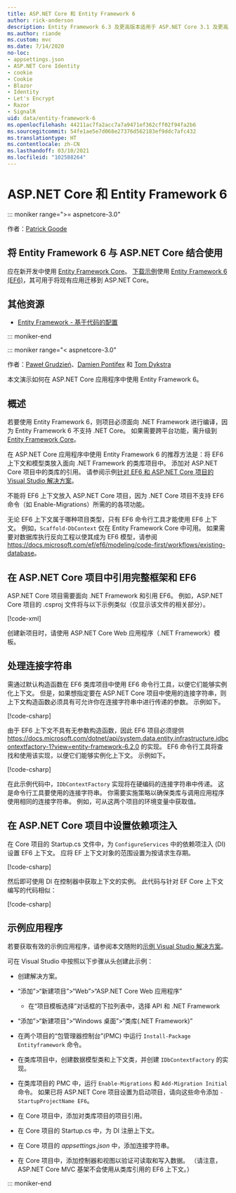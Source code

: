 ```yaml
---
title: ASP.NET Core 和 Entity Framework 6
author: rick-anderson
description: Entity Framework 6.3 及更高版本适用于 ASP.NET Core 3.1 及更高版本。
ms.author: riande
ms.custom: mvc
ms.date: 7/14/2020
no-loc:
- appsettings.json
- ASP.NET Core Identity
- cookie
- Cookie
- Blazor
- Identity
- Let's Encrypt
- Razor
- SignalR
uid: data/entity-framework-6
ms.openlocfilehash: 44211ac7fa2acc7a7a9471ef362cff02f94fa2b6
ms.sourcegitcommit: 54fe1ae5e7d068e27376d562183ef9ddc7afc432
ms.translationtype: HT
ms.contentlocale: zh-CN
ms.lasthandoff: 03/10/2021
ms.locfileid: "102588264"
---
```

# <a name="aspnet-core-and-entity-framework-6"></a>ASP.NET Core 和 Entity Framework 6
::: moniker range=">= aspnetcore-3.0"

作者：[Patrick Goode](https://github.com/attrib75)

## <a name="using-entity-framework-6-with-aspnet-core"></a>将 Entity Framework 6 与 ASP.NET Core 结合使用

应在新开发中使用 [Entity Framework Core](/ef/)。 [下载示例](https://github.com/dotnet/AspNetCore.Docs/tree/main/aspnetcore/data/entity-framework-6/3.xsample)使用 [Entity Framework 6 (EF6)](/ef/ef6)，其可用于将现有应用迁移到 ASP.NET Core。

## <a name="additional-resources"></a>其他资源

* [Entity Framework - 基于代码的配置](/ef/ef6/fundamentals/configuring/code-based)

::: moniker-end

::: moniker range="< aspnetcore-3.0"

作者：[Paweł Grudzień](https://github.com/pgrudzien12)、[Damien Pontifex](https://github.com/DamienPontifex) 和 [Tom Dykstra](https://github.com/tdykstra)

本文演示如何在 ASP.NET Core 应用程序中使用 Entity Framework 6。    

## <a name="overview"></a>概述 

若要使用 Entity Framework 6，则项目必须面向 .NET Framework 进行编译，因为 Entity Framework 6 不支持 .NET Core。 如果需要跨平台功能，需升级到 [Entity Framework Core](/ef/)。  

在 ASP.NET Core 应用程序中使用 Entity Framework 6 的推荐方法是：将 EF6 上下文和模型类放入面向 .NET Framework 的类库项目中。 添加对 ASP.NET Core 项目中的类库的引用。 请参阅示例[针对 EF6 和 ASP.NET Core 项目的 Visual Studio 解决方案](https://github.com/dotnet/AspNetCore.Docs/tree/main/aspnetcore/data/entity-framework-6/sample/)。    

不能将 EF6 上下文放入 ASP.NET Core 项目，因为 .NET Core 项目不支持 EF6 命令（如 Enable-Migrations）所需的的各项功能。    

无论 EF6 上下文属于哪种项目类型，只有 EF6 命令行工具才能使用 EF6 上下文。 例如，`Scaffold-DbContext` 仅在 Entity Framework Core 中可用。 如果需要对数据库执行反向工程以使其成为 EF6 模型，请参阅<https://docs.microsoft.com/ef/ef6/modeling/code-first/workflows/existing-database>。    

## <a name="reference-full-framework-and-ef6-in-the-aspnet-core-project"></a>在 ASP.NET Core 项目中引用完整框架和 EF6 

ASP.NET Core 项目需要面向 .NET Framework 和引用 EF6。 例如，ASP.NET Core 项目的 .csproj 文件将与以下示例类似（仅显示该文件的相关部分）。    

[!code-xml[](entity-framework-6/sample/MVCCore/MVCCore.csproj?range=3-9&highlight=2)]   

创建新项目时，请使用 ASP.NET Core Web 应用程序（.NET Framework）模板。    

## <a name="handle-connection-strings"></a>处理连接字符串    

需通过默认构造函数在 EF6 类库项目中使用 EF6 命令行工具，以便它们能够实例化上下文。 但是，如果想指定要在 ASP.NET Core 项目中使用的连接字符串，则上下文构造函数必须具有可允许你在连接字符串中进行传递的参数。 示例如下。   

[!code-csharp[](entity-framework-6/sample/EF6/SchoolContext.cs?name=snippet_Constructor)]   

由于 EF6 上下文不具有无参数构造函数，因此 EF6 项目必须提供 <https://docs.microsoft.com/dotnet/api/system.data.entity.infrastructure.idbcontextfactory-1?view=entity-framework-6.2.0> 的实现。 EF6 命令行工具将查找和使用该实现，以便它们能够实例化上下文。 示例如下。   

[!code-csharp[](entity-framework-6/sample/EF6/SchoolContextFactory.cs?name=snippet_IDbContextFactory)]  

在此示例代码中，`IDbContextFactory` 实现将在硬编码的连接字符串中传递。 这是命令行工具要使用的连接字符串。 你需要实施策略以确保类库与调用应用程序使用相同的连接字符串。 例如，可从这两个项目的环境变量中获取值。   

## <a name="set-up-dependency-injection-in-the-aspnet-core-project"></a>在 ASP.NET Core 项目中设置依赖项注入  

在 Core 项目的 Startup.cs 文件中，为 `ConfigureServices` 中的依赖项注入 (DI) 设置 EF6 上下文。 应将 EF 上下文对象的范围设置为按请求生存期。   

[!code-csharp[](entity-framework-6/sample/MVCCore/Startup.cs?name=snippet_ConfigureServices&highlight=5)]   

然后即可使用 DI 在控制器中获取上下文的实例。 此代码与针对 EF Core 上下文编写的代码相似：    

[!code-csharp[](entity-framework-6/sample/MVCCore/Controllers/StudentsController.cs?name=snippet_ContextInController)]  

## <a name="sample-application"></a>示例应用程序   

若要获取有效的示例应用程序，请参阅本文随附的[示例 Visual Studio 解决方案](https://github.com/dotnet/AspNetCore.Docs/tree/main/aspnetcore/data/entity-framework-6/sample/)。    

可在 Visual Studio 中按照以下步骤从头创建此示例：    

* 创建解决方案。    

* “添加”>“新建项目”>“Web”>“ASP.NET Core Web 应用程序”       
  * 在“项目模板选择”对话框的下拉列表中，选择 API 和 .NET Framework 

* “添加”>“新建项目”>“Windows 桌面”>“类库(.NET Framework)”     

* 在两个项目的“包管理器控制台”(PMC) 中运行 `Install-Package Entityframework` 命令。    

* 在类库项目中，创建数据模型类和上下文类，并创建 `IDbContextFactory` 的实现。    

* 在类库项目的 PMC 中，运行 `Enable-Migrations` 和 `Add-Migration Initial` 命令。 如果已将 ASP.NET Core 项目设置为启动项目，请向这些命令添加 `-StartupProjectName EF6`。 

* 在 Core 项目中，添加对类库项目的项目引用。    

* 在 Core 项目的 Startup.cs 中，为 DI 注册上下文。    

* 在 Core 项目的 *appsettings.json* 中，添加连接字符串。  

* 在 Core 项目中，添加控制器和视图以验证可读取和写入数据。 （请注意，ASP.NET Core MVC 基架不会使用从类库引用的 EF6 上下文。）

::: moniker-end
